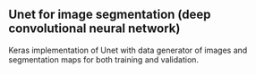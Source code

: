 ## Unet for image segmentation (deep convolutional neural network)
Keras implementation of Unet with data generator of images and segmentation maps for both training and validation.
